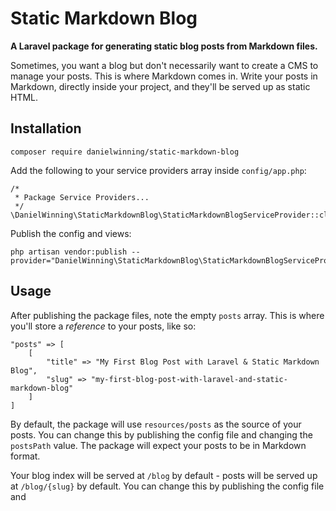 # Static Markdown Blog

**A Laravel package for generating static blog posts from Markdown files.**

Sometimes, you want a blog but don't necessarily want to create a CMS to manage your posts. This is where Markdown comes 
in. Write your posts in Markdown, directly inside your project, and they'll be served up as static HTML.

## Installation
```
composer require danielwinning/static-markdown-blog
```

Add the following to your service providers array inside `config/app.php`:
```
/*
 * Package Service Providers...
 */
\DanielWinning\StaticMarkdownBlog\StaticMarkdownBlogServiceProvider::class
```

Publish the config and views:
```
php artisan vendor:publish --provider="DanielWinning\StaticMarkdownBlog\StaticMarkdownBlogServiceProvider"
```

## Usage

After publishing the package files, note the empty `posts` array. This is where you'll store a *reference* to your posts, 
like so:

```
"posts" => [
    [
        "title" => "My First Blog Post with Laravel & Static Markdown Blog",
        "slug" => "my-first-blog-post-with-laravel-and-static-markdown-blog"
    ]
]
```

By default, the package will use `resources/posts` as the source of your posts. You can change this by publishing the
config file and changing the `postsPath` value. The package will expect your posts to be in Markdown format.

Your blog index will be served at `/blog` by default - posts will be served up at `/blog/{slug}` by default. You can change this by publishing the config file and
